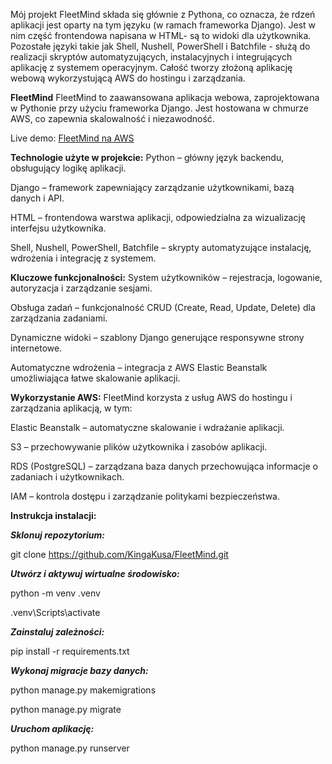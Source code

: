 Mój projekt FleetMind składa się głównie z Pythona, co oznacza, że rdzeń aplikacji jest oparty na tym języku (w ramach frameworka Django).
Jest w nim część frontendowa napisana w HTML- są to widoki dla użytkownika.
Pozostałe języki takie jak Shell, Nushell, PowerShell i Batchfile - służą do realizacji skryptów automatyzujących, instalacyjnych i integrujących aplikację z systemem operacyjnym.
Całość tworzy złożoną aplikację webową wykorzystującą AWS do hostingu i zarządzania.




**FleetMind**
FleetMind to zaawansowana aplikacja webowa, zaprojektowana w Pythonie przy użyciu frameworka Django. Jest hostowana w chmurze AWS, co zapewnia skalowalność i niezawodność.

Live demo: [FleetMind na AWS](https://fleetmind-env.eba-bxnzixvu.eu-central-1.elasticbeanstalk.com/)

**Technologie użyte w projekcie:**
Python – główny język backendu, obsługujący logikę aplikacji.

Django – framework zapewniający zarządzanie użytkownikami, bazą danych i API.

HTML – frontendowa warstwa aplikacji, odpowiedzialna za wizualizację interfejsu użytkownika.

Shell, Nushell, PowerShell, Batchfile – skrypty automatyzujące instalację, wdrożenia i integrację z systemem.

**Kluczowe funkcjonalności:**
System użytkowników – rejestracja, logowanie, autoryzacja i zarządzanie sesjami.

Obsługa zadań – funkcjonalność CRUD (Create, Read, Update, Delete) dla zarządzania zadaniami.

Dynamiczne widoki – szablony Django generujące responsywne strony internetowe.

Automatyczne wdrożenia – integracja z AWS Elastic Beanstalk umożliwiająca łatwe skalowanie aplikacji.

**Wykorzystanie AWS:**
FleetMind korzysta z usług AWS do hostingu i zarządzania aplikacją, w tym:

Elastic Beanstalk – automatyczne skalowanie i wdrażanie aplikacji.

S3 – przechowywanie plików użytkownika i zasobów aplikacji.

RDS (PostgreSQL) – zarządzana baza danych przechowująca informacje o zadaniach i użytkownikach.

IAM – kontrola dostępu i zarządzanie politykami bezpieczeństwa.

**Instrukcja instalacji:**

***Sklonuj repozytorium:***

git clone https://github.com/KingaKusa/FleetMind.git

***Utwórz i aktywuj wirtualne środowisko:***


python -m venv .venv

.venv\Scripts\activate


***Zainstaluj zależności:***

pip install -r requirements.txt


***Wykonaj migracje bazy danych:***

python manage.py makemigrations

python manage.py migrate


***Uruchom aplikację:***

python manage.py runserver
